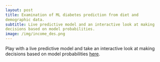 ```yaml
---
layout: post
title: Examination of ML diabetes prediction from diet and 
demographic data.
subtitle: Live predictive model and an interactive look at making 
decisions based on model probabilities.
image: /img/income_des.png
---
```

Play with a live predictive model and take an interactive look at making 
decisions based on model probabilities 
[here](https://recommend-diabetes-screening.herokuapp.com).
